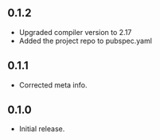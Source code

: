 ## 0.1.2

- Upgraded compiler version to 2.17
- Added the project repo to pubspec.yaml

## 0.1.1

- Corrected meta info.

## 0.1.0

- Initial release.

